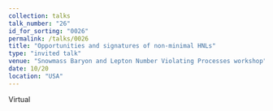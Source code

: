 ```yaml
---
collection: talks
talk_number: "26"
id_for_sorting: "0026"
permalink: /talks/0026
title: "Opportunities and signatures of non-minimal HNLs" 
type: "invited talk"
venue: "Snowmass Baryon and Lepton Number Violating Processes workshop"
date: 10/20
location: "USA"
---
```


Virtual
